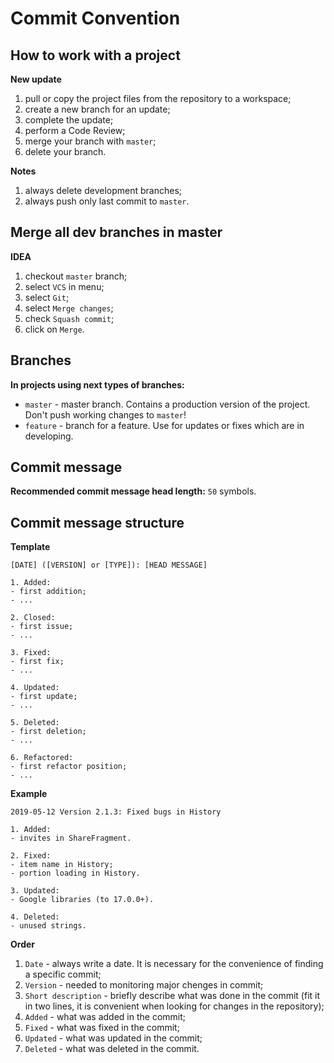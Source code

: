 # Commit Convention

## How to work with a project

__New update__

1. pull or copy the project files from the repository to a workspace;
2. create a new branch for an update;
3. complete the update;
4. perform a Code Review;
5. merge your branch with `master`;
6. delete your branch.

__Notes__

1. always delete development branches;
2. always push only last commit to `master`.

## Merge all dev branches in master

__IDEA__

1. checkout `master` branch;
2. select `VCS` in menu;
3. select `Git`;
4. select `Merge changes`;
5. check `Squash commit`;
6. click on `Merge`.

## Branches

__In projects using next types of branches:__

* `master` - master branch. Contains a production version of the project. Don't push working changes to `master`!
* `feature` - branch for a feature. Use for updates or fixes which are in developing.

## Commit message

__Recommended commit message head length:__ `50` symbols.

## Commit message structure

__Template__

```
[DATE] ([VERSION] or [TYPE]): [HEAD MESSAGE]

1. Added:
- first addition;
- ...

2. Closed:
- first issue;
- ...

3. Fixed:
- first fix;
- ...

4. Updated:
- first update;
- ...

5. Deleted:
- first deletion;
- ...

6. Refactored:
- first refactor position;
- ...
```

__Example__

```
2019-05-12 Version 2.1.3: Fixed bugs in History

1. Added:
- invites in ShareFragment.

2. Fixed:
- item name in History;
- portion loading in History.

3. Updated:
- Google libraries (to 17.0.0+).

4. Deleted:
- unused strings.
```

__Order__

1. `Date` - always write a date. It is necessary for the convenience of finding a specific commit;
2. `Version` - needed to monitoring major chenges in commit;
3. `Short description` - briefly describe what was done in the commit (fit it in two lines, it is convenient when looking for changes in the repository);
4. `Added` - what was added in the commit;
5. `Fixed` - what was fixed in the commit;
6. `Updated` - what was updated in the commit;
7. `Deleted` - what was deleted in the commit.
